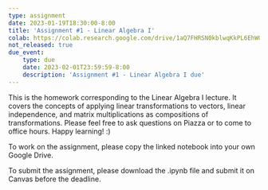 ```yaml
---
type: assignment
date: 2023-01-19T18:30:00-8:00
title: 'Assignment #1 - Linear Algebra I'
colab: https://colab.research.google.com/drive/1aQ7FHRSN0kblwqKkPL6EhW0LXm7eqWKn?usp=share_link
not_released: true
due_event: 
    type: due
    date: 2023-02-01T23:59:59-8:00
    description: 'Assignment #1 - Linear Algebra I due'
---
```

This is the homework corresponding to the Linear Algebra I lecture. It covers the concepts of applying linear transformations to vectors, linear independence, and matrix multiplications as compositions of transformations. Please feel free to ask questions on Piazza or to come to office hours. Happy learning! :)

To work on the assignment, please copy the linked notebook into your own Google Drive. 

To submit the assignment, please download the .ipynb file and submit it on Canvas before the deadline.